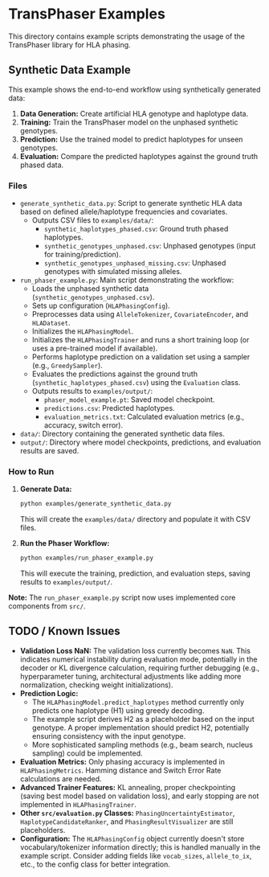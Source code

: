# TransPhaser Examples

This directory contains example scripts demonstrating the usage of the TransPhaser library for HLA phasing.

## Synthetic Data Example

This example shows the end-to-end workflow using synthetically generated data:

1.  **Data Generation:** Create artificial HLA genotype and haplotype data.
2.  **Training:** Train the TransPhaser model on the unphased synthetic genotypes.
3.  **Prediction:** Use the trained model to predict haplotypes for unseen genotypes.
4.  **Evaluation:** Compare the predicted haplotypes against the ground truth phased data.

### Files

*   `generate_synthetic_data.py`: Script to generate synthetic HLA data based on defined allele/haplotype frequencies and covariates.
    *   Outputs CSV files to `examples/data/`:
        *   `synthetic_haplotypes_phased.csv`: Ground truth phased haplotypes.
        *   `synthetic_genotypes_unphased.csv`: Unphased genotypes (input for training/prediction).
        *   `synthetic_genotypes_unphased_missing.csv`: Unphased genotypes with simulated missing alleles.
*   `run_phaser_example.py`: Main script demonstrating the workflow:
    *   Loads the unphased synthetic data (`synthetic_genotypes_unphased.csv`).
    *   Sets up configuration (`HLAPhasingConfig`).
    *   Preprocesses data using `AlleleTokenizer`, `CovariateEncoder`, and `HLADataset`.
    *   Initializes the `HLAPhasingModel`.
    *   Initializes the `HLAPhasingTrainer` and runs a short training loop (or uses a pre-trained model if available).
    *   Performs haplotype prediction on a validation set using a sampler (e.g., `GreedySampler`).
    *   Evaluates the predictions against the ground truth (`synthetic_haplotypes_phased.csv`) using the `Evaluation` class.
    *   Outputs results to `examples/output/`:
        *   `phaser_model_example.pt`: Saved model checkpoint.
        *   `predictions.csv`: Predicted haplotypes.
        *   `evaluation_metrics.txt`: Calculated evaluation metrics (e.g., accuracy, switch error).
*   `data/`: Directory containing the generated synthetic data files.
*   `output/`: Directory where model checkpoints, predictions, and evaluation results are saved.

### How to Run

1.  **Generate Data:**
    ```bash
    python examples/generate_synthetic_data.py
    ```
    This will create the `examples/data/` directory and populate it with CSV files.

2.  **Run the Phaser Workflow:**
    ```bash
    python examples/run_phaser_example.py
    ```
    This will execute the training, prediction, and evaluation steps, saving results to `examples/output/`.

**Note:** The `run_phaser_example.py` script now uses implemented core components from `src/`.

## TODO / Known Issues

*   **Validation Loss NaN:** The validation loss currently becomes `NaN`. This indicates numerical instability during evaluation mode, potentially in the decoder or KL divergence calculation, requiring further debugging (e.g., hyperparameter tuning, architectural adjustments like adding more normalization, checking weight initializations).
*   **Prediction Logic:**
    *   The `HLAPhasingModel.predict_haplotypes` method currently only predicts one haplotype (H1) using greedy decoding.
    *   The example script derives H2 as a placeholder based on the input genotype. A proper implementation should predict H2, potentially ensuring consistency with the input genotype.
    *   More sophisticated sampling methods (e.g., beam search, nucleus sampling) could be implemented.
*   **Evaluation Metrics:** Only phasing accuracy is implemented in `HLAPhasingMetrics`. Hamming distance and Switch Error Rate calculations are needed.
*   **Advanced Trainer Features:** KL annealing, proper checkpointing (saving best model based on validation loss), and early stopping are not implemented in `HLAPhasingTrainer`.
*   **Other `src/evaluation.py` Classes:** `PhasingUncertaintyEstimator`, `HaplotypeCandidateRanker`, and `PhasingResultVisualizer` are still placeholders.
*   **Configuration:** The `HLAPhasingConfig` object currently doesn't store vocabulary/tokenizer information directly; this is handled manually in the example script. Consider adding fields like `vocab_sizes`, `allele_to_ix`, etc., to the config class for better integration.
